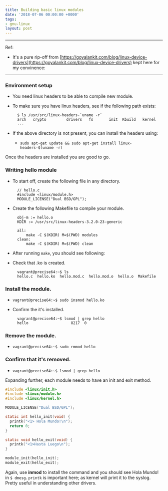 ```yaml
---
title: Building basic linux modules
date: '2018-07-06 00:00:00 +0000'
tags:
- gnu-linux
layout: post
---
```


--- 
Ref:
* It's a pure rip-off from [https://goyalankit.com/blog/linux-device-drivers](https://goyalankit.com/blog/linux-device-drivers) kept here for my convinence: 


---
### Environment setup

* You need linux headers to be able to compile new module.

* To make sure you have linux headers, see if the following path exists:

        $ ls /usr/src/linux-headers-`uname -r`
        arch   crypto         drivers   fs       init  Kbuild   kernel
        ...

* If the above directory is not present, you can install the headers using:
  * `sudo apt-get update && sudo apt-get install linux-headers-$(uname -r)`

Once the headers are installed you are good to go.

### Writing hello module

* To start off, create the following file in any directory.

        // hello.c
        #include <linux/module.h>
        MODULE_LICENSE("Dual BSD/GPL");

* Create the following Makefile to compile your module.

        obj-m := hello.o
        KDIR := /usr/src/linux-headers-3.2.0-23-generic

        all:
            make -C $(KDIR) M=$(PWD) modules
        clean:
            make -C $(KDIR) M=$(PWD) clean

* After running `make`, you should see following:

* Check that .ko is created.

        vagrant@precise64:~$ ls
        hello.c  hello.ko  hello.mod.c  hello.mod.o  hello.o  Makefile

### Install the module.
* `vagrant@precise64:~$ sudo insmod hello.ko`

* Confirm the it's installed.

        vagrant@precise64:~$ lsmod | grep hello
        hello                   8217  0

### Remove the module.
* `vagrant@precise64:~$ sudo rmmod hello`

### Confirm that it's removed.
* `vagrant@precise64:~$ lsmod | grep hello`


Expanding further, each module needs to have an init and exit method.

```c
#include <linux/init.h>
#include <linux/module.h>
#include <linux/kernel.h>

MODULE_LICENSE("Dual BSD/GPL");

static int hello_init(void) {
  printk("<1> Hola Mundo!\n");
  return 0;
}

static void hello_exit(void) {
  printk("<1>Hasta Luego\n");
}

module_init(hello_init);
module_exit(hello_exit);
```


Again, use __inmod__ to install the command and you should see Hola Mundo! in `$ dmesg`. 
`printk` is important here; as kernel will print it to the syslog. Pretty useful in understanding other drivers.


